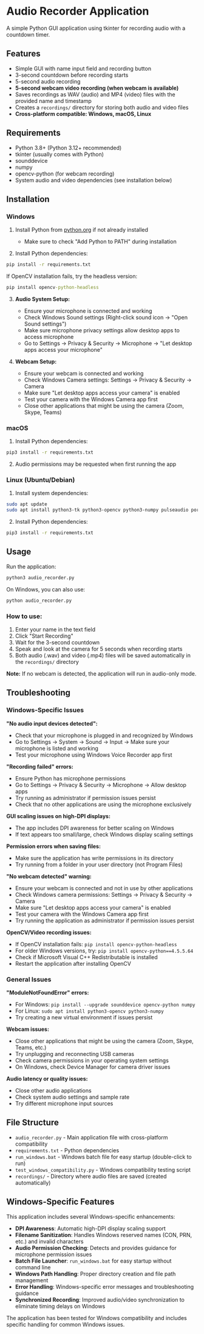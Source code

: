# Audio Recorder Application

A simple Python GUI application using tkinter for recording audio with a countdown timer.

## Features

- Simple GUI with name input field and recording button
- 3-second countdown before recording starts
- 5-second audio recording
- **5-second webcam video recording (when webcam is available)**
- Saves recordings as WAV (audio) and MP4 (video) files with the provided name and timestamp
- Creates a `recordings/` directory for storing both audio and video files
- **Cross-platform compatible: Windows, macOS, Linux**

## Requirements

- Python 3.8+ (Python 3.12+ recommended)
- tkinter (usually comes with Python)
- sounddevice
- numpy
- opencv-python (for webcam recording)
- System audio and video dependencies (see installation below)

## Installation

### Windows

1. Install Python from [python.org](https://www.python.org/downloads/) if not already installed
   - Make sure to check "Add Python to PATH" during installation

2. Install Python dependencies:
```cmd
pip install -r requirements.txt
```

If OpenCV installation fails, try the headless version:
```cmd
pip install opencv-python-headless
```

3. **Audio System Setup:**
   - Ensure your microphone is connected and working
   - Check Windows Sound settings (Right-click sound icon → "Open Sound settings")
   - Make sure microphone privacy settings allow desktop apps to access microphone
   - Go to Settings → Privacy & Security → Microphone → "Let desktop apps access your microphone"

4. **Webcam Setup:**
   - Ensure your webcam is connected and working
   - Check Windows Camera settings: Settings → Privacy & Security → Camera
   - Make sure "Let desktop apps access your camera" is enabled
   - Test your camera with the Windows Camera app first
   - Close other applications that might be using the camera (Zoom, Skype, Teams)

### macOS

1. Install Python dependencies:
```bash
pip3 install -r requirements.txt
```

2. Audio permissions may be requested when first running the app

### Linux (Ubuntu/Debian)

1. Install system dependencies:
```bash
sudo apt update
sudo apt install python3-tk python3-opencv python3-numpy pulseaudio portaudio19-dev
```

2. Install Python dependencies:
```bash
pip3 install -r requirements.txt
```

## Usage

Run the application:
```bash
python3 audio_recorder.py
```

On Windows, you can also use:
```cmd
python audio_recorder.py
```

### How to use:
1. Enter your name in the text field
2. Click "Start Recording"
3. Wait for the 3-second countdown
4. Speak and look at the camera for 5 seconds when recording starts
5. Both audio (.wav) and video (.mp4) files will be saved automatically in the `recordings/` directory

**Note:** If no webcam is detected, the application will run in audio-only mode.

## Troubleshooting

### Windows-Specific Issues

**"No audio input devices detected":**
- Check that your microphone is plugged in and recognized by Windows
- Go to Settings → System → Sound → Input → Make sure your microphone is listed and working
- Test your microphone using Windows Voice Recorder app first

**"Recording failed" errors:**
- Ensure Python has microphone permissions
- Go to Settings → Privacy & Security → Microphone → Allow desktop apps
- Try running as administrator if permission issues persist
- Check that no other applications are using the microphone exclusively

**GUI scaling issues on high-DPI displays:**
- The app includes DPI awareness for better scaling on Windows
- If text appears too small/large, check Windows display scaling settings

**Permission errors when saving files:**
- Make sure the application has write permissions in its directory
- Try running from a folder in your user directory (not Program Files)

**"No webcam detected" warning:**
- Ensure your webcam is connected and not in use by other applications
- Check Windows camera permissions: Settings → Privacy & Security → Camera
- Make sure "Let desktop apps access your camera" is enabled
- Test your camera with the Windows Camera app first
- Try running the application as administrator if permission issues persist

**OpenCV/Video recording issues:**
- If OpenCV installation fails: `pip install opencv-python-headless`
- For older Windows versions, try: `pip install opencv-python==4.5.5.64`
- Check if Microsoft Visual C++ Redistributable is installed
- Restart the application after installing OpenCV

### General Issues

**"ModuleNotFoundError" errors:**
- For Windows: `pip install --upgrade sounddevice opencv-python numpy`
- For Linux: `sudo apt install python3-opencv python3-numpy`
- Try creating a new virtual environment if issues persist

**Webcam issues:**
- Close other applications that might be using the camera (Zoom, Skype, Teams, etc.)
- Try unplugging and reconnecting USB cameras
- Check camera permissions in your operating system settings
- On Windows, check Device Manager for camera driver issues

**Audio latency or quality issues:**
- Close other audio applications
- Check system audio settings and sample rate
- Try different microphone input sources

## File Structure

- `audio_recorder.py` - Main application file with cross-platform compatibility
- `requirements.txt` - Python dependencies
- `run_windows.bat` - Windows batch file for easy startup (double-click to run)
- `test_windows_compatibility.py` - Windows compatibility testing script
- `recordings/` - Directory where audio files are saved (created automatically)

## Windows-Specific Features

This application includes several Windows-specific enhancements:

- **DPI Awareness**: Automatic high-DPI display scaling support
- **Filename Sanitization**: Handles Windows reserved names (CON, PRN, etc.) and invalid characters
- **Audio Permission Checking**: Detects and provides guidance for microphone permission issues
- **Batch File Launcher**: `run_windows.bat` for easy startup without command line
- **Windows Path Handling**: Proper directory creation and file path management
- **Error Handling**: Windows-specific error messages and troubleshooting guidance
- **Synchronized Recording**: Improved audio/video synchronization to eliminate timing delays on Windows

The application has been tested for Windows compatibility and includes specific handling for common Windows issues.